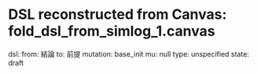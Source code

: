 # DSL reconstructed from Canvas: fold_dsl_from_simlog_1.canvas

dsl:
  from: 結論
  to: 前提
  mutation: base_init
  mu: null
  type: unspecified
  state: draft
